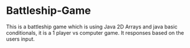 # Battleship-Game
This is a battleship game which is using Java 2D Arrays and java basic conditionals, it is a 1 player vs computer game. It responses based on the users input.
